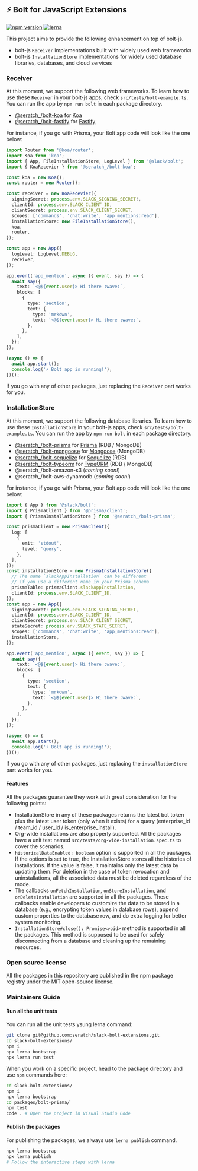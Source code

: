 ## ⚡ Bolt for JavaScript Extensions

[![npm version](https://badge.fury.io/js/@seratch_%2Fbolt-prisma.svg)](https://badge.fury.io/js/@seratch_%2Fbolt-prisma) [![lerna](https://img.shields.io/badge/maintained%20with-lerna-cc00ff.svg)](https://lerna.js.org/)

This project aims to provide the following enhancement on top of bolt-js.

* bolt-js `Receiver` implementations built with widely used web frameworks
* bolt-js `InstallationStore` implementations for widely used database libraries, databases, and cloud services

### Receiver

At this moment, we support the following web frameworks. To learn how to use these `Receiver` in your bolt-js apps, check `src/tests/bolt-example.ts`. You can run the app by `npm run bolt` in each package directory.

* [@seratch_/bolt-koa](packages/bolt-koa) for [Koa](https://koajs.com/)
* [@seratch_/bolt-fastify](packages/bolt-fastify) for [Fastify](https://www.fastify.io/)

For instance, if you go with Prisma, your Bolt app code will look like the one below:

```typescript
import Router from '@koa/router';
import Koa from 'koa';
import { App, FileInstallationStore, LogLevel } from '@slack/bolt';
import { KoaRecevier } from '@seratch_/bolt-koa';

const koa = new Koa();
const router = new Router();

const receiver = new KoaRecevier({
  signingSecret: process.env.SLACK_SIGNING_SECRET!,
  clientId: process.env.SLACK_CLIENT_ID,
  clientSecret: process.env.SLACK_CLIENT_SECRET,
  scopes: ['commands', 'chat:write', 'app_mentions:read'],
  installationStore: new FileInstallationStore(),
  koa,
  router,
});

const app = new App({
  logLevel: LogLevel.DEBUG,
  receiver,
});

app.event('app_mention', async ({ event, say }) => {
  await say({
    text: `<@${event.user}> Hi there :wave:`,
    blocks: [
      {
        type: 'section',
        text: {
          type: 'mrkdwn',
          text: `<@${event.user}> Hi there :wave:`,
        },
      },
    ],
  });
});

(async () => {
  await app.start();
  console.log('⚡️ Bolt app is running!');
})();
```

If you go with any of other packages, just replacing the `Receiver` part works for you.

### InstallationStore

At this moment, we support the following database libraries. To learn how to use these `InstallationStore` in your bolt-js apps, check `src/tests/bolt-example.ts`. You can run the app by `npm run bolt` in each package directory.

* [@seratch_/bolt-prisma](packages/bolt-prisma) for [Prisma](https://www.prisma.io/) (RDB / MongoDB)
* [@seratch_/bolt-mongoose](packages/bolt-mongoose) for [Mongoose](https://mongoosejs.com/) (MongoDB)
* [@seratch_/bolt-sequelize](packages/bolt-sequelize) for [Sequelize](https://sequelize.org/) (RDB)
* [@seratch_/bolt-typeorm](packages/bolt-typeorm) for [TypeORM](https://typeorm.io/) (RDB / MongoDB)
* @seratch_/bolt-amazon-s3 (_coming soon!_)
* @seratch_/bolt-aws-dynamodb (_coming soon!_)

For instance, if you go with Prisma, your Bolt app code will look like the one below:

```typescript
import { App } from '@slack/bolt';
import { PrismaClient } from '@prisma/client';
import { PrismaInstallationStore } from '@seratch_/bolt-prisma';

const prismaClient = new PrismaClient({
  log: [
    {
      emit: 'stdout',
      level: 'query',
    },
  ],
});
const installationStore = new PrismaInstallationStore({
  // The name `slackAppInstallation` can be different
  // if you use a different name in your Prisma schema
  prismaTable: prismaClient.slackAppInstallation,
  clientId: process.env.SLACK_CLIENT_ID,
});
const app = new App({
  signingSecret: process.env.SLACK_SIGNING_SECRET,
  clientId: process.env.SLACK_CLIENT_ID,
  clientSecret: process.env.SLACK_CLIENT_SECRET,
  stateSecret: process.env.SLACK_STATE_SECRET,
  scopes: ['commands', 'chat:write', 'app_mentions:read'],
  installationStore,
});

app.event('app_mention', async ({ event, say }) => {
  await say({
    text: `<@${event.user}> Hi there :wave:`,
    blocks: [
      {
        type: 'section',
        text: {
          type: 'mrkdwn',
          text: `<@${event.user}> Hi there :wave:`,
        },
      },
    ],
  });
});

(async () => {
  await app.start();
  console.log('⚡️ Bolt app is running!');
})();
```

If you go with any of other packages, just replacing the `installationStore` part works for you.

#### Features

All the packages guarantee they work with great consideration for the following points:

* InstallationStore in any of these packages returns the latest bot token plus the latest user token (only when it exists) for a query (enterprise_id / team_id / user_id / is_enterprise_install).
* Org-wide installations are also properly supported. All the packages have a unit test named `src/tests/org-wide-installation.spec.ts` to cover the scenarios.
* `historicalDataEnabled: boolean` option is supported in all the packages. If the options is set to true, the InstallationStore stores all the histories of installations. If the value is false, it maintains only the latest data by updating them. For deletion in the case of token revocation and uninstallations, all the associated data must be deleted regardless of the mode.
* The callbacks `onFetchInstallation`, `onStoreInstallation`, and `onDeleteInstallation` are supported in all the packages. These callbacks enable developers to customize the data to be stored in a database (e.g., encrypting token values in database rows), append custom properties to the database row, and do extra logging for better system monitoring.
* `InstallationStore#close(): Promise<void>` method is supported in all the packages. This method is supposed to be used for safely disconnecting from a database and cleaning up the remaining resources.

### Open source license

All the packages in this repository are published in the npm package registry under the MIT open-source license.

### Maintainers Guide

#### Run all the unit tests

You can run all the unit tests ysung lerna command:

```bash
git clone git@github.com:seratch/slack-bolt-extensions.git
cd slack-bolt-extensions/
npm i
npx lerna bootstrap
npx lerna run test
```

When you work on a specific project, head to the package directory and use `npm` commands here:

```bash
cd slack-bolt-extensions/
npm i
npx lerna bootstrap
cd packages/bolt-prisma/
npm test
code . # Open the project in Visual Studio Code
```

#### Publish the packages

For publishing the packages, we always use `lerna publish` command.

```bash
npx lerna bootstrap
npx lerna publish
# Follow the interactive steps with lerna
```
